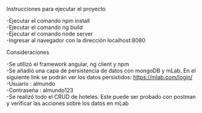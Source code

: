 ﻿Instrucciones para ejecutar el proyecto 

-Ejecutar el comando npm install <br />
-Ejecutar el comando ng build <br />
-Ejecutar el comando node server <br />
-Ingresar al navegador con la dirección localhost:8080 <br />

Consideraciones

-Se utilizó el framework angular, ng client y npm <br />
-Se añadió una capa de persistencia de datos con mongoDB y mLab. En el siguiente link se podrán ver los datos persistidos: https://mlab.com/login/ <br /> 
	-Usuario : almundo <br />
	-Contraseña : almundo123 <br />
-Se realizó todo  el CRUD de hoteles. Este puede ser probado con postman y verificar las acciones sobre los datos en mLab  <br />


